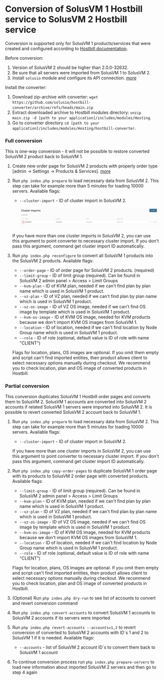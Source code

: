 Conversion of SolusVM 1 Hostbill service to SolusVM 2 Hostbill service
=======

Conversion is supported only for SolusVM 1 products/services that were created and configured according to [Hostbill documentation](https://hostbill.atlassian.net/wiki/spaces/DOCS/pages/1213263/SolusVM).

Before conversion:
1. Version of SolusVM 2 should be higher than 2.0.0-32632.
2. Be sure that all servers were imported from SolusVM 1 to SolusVM 2.
3. Install `solusio` module and configure its API connection. [more](https://hostbill.atlassian.net/wiki/spaces/DOCS/pages/1723334657/SolusVM+2)

Install the converter:
1. Download zip-archive with converter: `wget https://github.com/solusio/hostbill-converter/archive/refs/heads/main.zip`
2. Extract downloaded archive to Hostbill modules directory: `unzip main.zip -d [path to your application]/includes/modules/Hosting`.
3. Go to converter directory `cd [path to your application]/includes/modules/Hosting/hostbill-converter`.

### Full conversion
This is one-way conversion - it will not be possible to restore converted SolusVM 2 product back to SolusVM 1.
1. Create new order page for SolusVM 2 products with properly order type [admin -> Settings -> Products & Services]. [more](https://hostbill.atlassian.net/wiki/spaces/DOCS/pages/2004287489/SolusIO+-+VPS+Package+-+pre-paid+billing)

2. Run `php index.php prepare` to load necessary data from SolusVM 2.
   This step can take for example more than 5 minutes for loading 10000 servers.
   Available flags:
   * `--cluster-import` - ID of cluster import in SolusVM 2.

     ![](images/cluster-import.png)

   If you have more than one cluster imports in SolusVM 2, you can use this argument to point converter to necessary cluster import.
   If you don't pass this argument, command get cluster import ID automatically.

3. Run `php index.php reconfigure` to convert all SolusVM 1 products into the SolusVM 2 products. Available flags:
   * `--order-page` - ID of order page for SolusVM 2 products. (required)
   * `--limit-group` - ID of limit group (required). Can be found in SolusVM 2 admin panel > Access > Limit Groups
   * `--kvm-plan` - ID of KVM plan, needed if we can't find plan by plan name which is used in SolusVM 1 product.
   * `--vz-plan` - ID of VZ plan, needed if we can't find plan by plan name which is used in SolusVM 1 product.
   * `--vz-os-image` - ID of VZ OS image, needed if we can't find OS image by template which is used in SolusVM 1 product.
   * `--kvm-os-image` - ID of KVM OS image, needed for KVM products because we don't import KVM OS images from SolusVM 1.
   * `--location` - ID of location, needed if we can't find location by Node Group name which is used in SolusVM 1 product.
   * `--role` - ID of role (optional, default value is ID of role with name "CLIENT")
   
   Flags for location, plans, OS images are optional. 
   If you omit them empty and script can't find imported entities, 
   then product allows client to select necessary options manually during checkout.
   We recommend you to check location, plan and OS image of converted products in Hostbill.

### Partial conversion
This conversion duplicates SolusVM 1 Hostbill order pages and converts them to SolusVM 2.
SolusVM 1 accounts are converted into SolusVM 2 accounts if related SolusVM 1 servers were imported into SolusVM 2.
It is possible to revert converted SolusVM 2 account back to SolusVM 1.
1. Run `php index.php prepare` to load necessary data from SolusVM 2.
   This step can take for example more than 5 minutes for loading 10000 servers.
   Available flags:
   * `--cluster-import` - ID of cluster import in SolusVM 2.

   If you have more than one cluster imports in SolusVM 2, you can use this argument to point converter to necessary cluster import.
   If you don't pass this argument, command get cluster import ID automatically.

2. Run `php index.php copy-order-pages` to duplicate SolusVM 1 order page with its products to SolusVM 2 order page with converted products. Available flags:
   * `--limit-group` - ID of limit group (required). Can be found in SolusVM 2 admin panel > Access > Limit Groups
   * `--kvm-plan` - ID of KVM plan, needed if we can't find plan by plan name which is used in SolusVM 1 product.
   * `--vz-plan` - ID of VZ plan, needed if we can't find plan by plan name which is used in SolusVM 1 product.
   * `--vz-os-image` - ID of VZ OS image, needed if we can't find OS image by template which is used in SolusVM 1 product.
   * `--kvm-os-image` - ID of KVM OS image, needed for KVM products because we don't import KVM OS images from SolusVM 1.
   * `--location` - ID of location, needed if we can't find location by Node Group name which is used in SolusVM 1 product.
   * `--role` - ID of role (optional, default value is ID of role with name "CLIENT")

   Flags for location, plans, OS images are optional.
   If you omit them empty and script can't find imported entities,
   then product allows client to select necessary options manually during checkout.
   We recommend you to check location, plan and OS image of converted products in Hostbill.

3. (Optional) Run `php index.php dry-run` to see list of accounts to convert and revert conversion command

4. Run `php index.php convert-accounts` to convert SolusVM 1 accounts to SolusVM 2 accounts if its servers were imported

5. Run `php index.php revert-accounts --accounts=1,2` to revert conversion of converted to SolusVM 2 accounts with ID`s 1 and 2 to SolusVM 1 if it is needed. Available flags:
   * `--accounts` - list of SolusVM 2 account ID`s to convert them back to SolusVM 1 account

6. To continue conversion process run `php index.php prepare-servers` to load new information about imported SolusVM 2 servers and then go to step 4 again